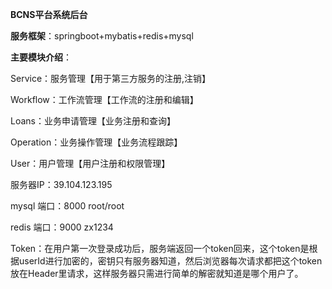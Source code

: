 **BCNS平台系统后台**

**服务框架**：springboot+mybatis+redis+mysql

**主要模块介绍**：

Service：服务管理【用于第三方服务的注册,注销】

Workflow：工作流管理【工作流的注册和编辑】 

Loans：业务申请管理【业务注册和查询】       
     
Operation：业务操作管理【业务流程跟踪】

User：用户管理【用户注册和权限管理】

服务器IP：39.104.123.195

mysql 端口：8000 root/root

redis 端口：9000 zx1234


Token：在用户第一次登录成功后，服务端返回一个token回来，这个token是根据userId进行加密的，密钥只有服务器知道，然后浏览器每次请求都把这个token放在Header里请求，这样服务器只需进行简单的解密就知道是哪个用户了。
